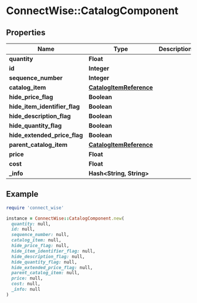 # ConnectWise::CatalogComponent

## Properties

| Name | Type | Description | Notes |
| ---- | ---- | ----------- | ----- |
| **quantity** | **Float** |  |  |
| **id** | **Integer** |  | [optional] |
| **sequence_number** | **Integer** |  | [optional] |
| **catalog_item** | [**CatalogItemReference**](CatalogItemReference.md) |  | [optional] |
| **hide_price_flag** | **Boolean** |  | [optional] |
| **hide_item_identifier_flag** | **Boolean** |  | [optional] |
| **hide_description_flag** | **Boolean** |  | [optional] |
| **hide_quantity_flag** | **Boolean** |  | [optional] |
| **hide_extended_price_flag** | **Boolean** |  | [optional] |
| **parent_catalog_item** | [**CatalogItemReference**](CatalogItemReference.md) |  | [optional] |
| **price** | **Float** |  | [optional] |
| **cost** | **Float** |  | [optional] |
| **_info** | **Hash&lt;String, String&gt;** |  | [optional] |

## Example

```ruby
require 'connect_wise'

instance = ConnectWise::CatalogComponent.new(
  quantity: null,
  id: null,
  sequence_number: null,
  catalog_item: null,
  hide_price_flag: null,
  hide_item_identifier_flag: null,
  hide_description_flag: null,
  hide_quantity_flag: null,
  hide_extended_price_flag: null,
  parent_catalog_item: null,
  price: null,
  cost: null,
  _info: null
)
```

